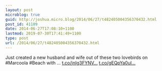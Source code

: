 ```yaml
---
layout: post
microblog: true
guid: http://joshua.micro.blog/2014/06/27/t482405004356370432.html
post_id: 41189
date: 2014-06-27T17:08:10+1100
lastmod: 2019-07-30T17:41:49+1100
type: post
url: /2014/06/27/t482405004356370432.html
---
```

Just created a new husband and wife out of these two lovebirds on #Marcoola #Beach with ... [t.co/jnIg3FYNV...](http://t.co/jnIg3FYNVk) [t.co/gEQpYa0ul...](http://t.co/gEQpYa0uln)
